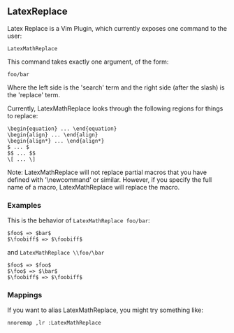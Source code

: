 ## LatexReplace

Latex Replace is a Vim Plugin, which currently exposes one command to the user:

    LatexMathReplace

This command takes exactly one argument, of the form:

    foo/bar

Where the left side is the 'search' term and the right side (after the slash) is
the 'replace' term.

Currently, LatexMathReplace looks through the following regions for things to
replace:

    \begin{equation} ... \end{equation}
    \begin{align} ... \end{align}
    \begin{align*} ... \end{align*}
    $ ... $
    $$ ... $$
    \[ ... \]

Note: LatexMathReplace will not replace partial macros that you have defined
with '\newcommand' or similar.  However, if you specify the full name of a
macro, LatexMathReplace will replace the macro.

### Examples

This is the behavior of `LatexMathReplace foo/bar`:

    $foo$ => $bar$
    $\foobiff$ => $\foobiff$

and `LatexMathReplace \\foo/\bar`

    $foo$ => $foo$
    $\foo$ => $\bar$
    $\foobiff$ => $\foobiff$

### Mappings

If you want to alias LatexMathReplace, you might try something like:

    nnoremap ,lr :LatexMathReplace
